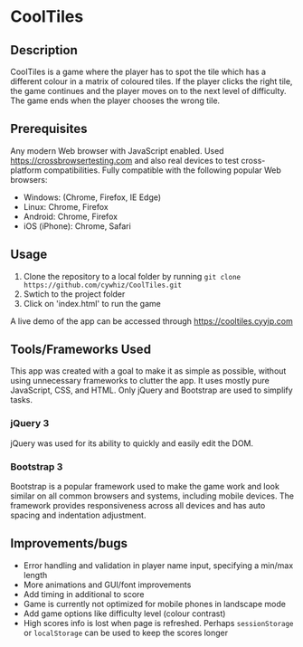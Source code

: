 # CoolTiles

## Description
CoolTiles is a game where the player has to spot the tile which has a different colour in a matrix of coloured tiles. If the player clicks the right tile, the game continues and the player moves on to the next level of difficulty. The game ends when the player chooses the wrong tile.

## Prerequisites
Any modern Web browser with JavaScript enabled. Used https://crossbrowsertesting.com and also real devices to test cross-platform compatibilities. Fully compatible with the following popular Web browsers:
* Windows: (Chrome, Firefox, IE Edge)
* Linux: Chrome, Firefox
* Android: Chrome, Firefox
* iOS (iPhone): Chrome, Safari

## Usage
1. Clone the repository to a local folder by running `git clone https://github.com/cywhiz/CoolTiles.git`
2. Swtich to the project folder
3. Click on 'index.html' to run the game

A live demo of the app can be accessed through https://cooltiles.cyyip.com

## Tools/Frameworks Used
This app was created with a goal to make it as simple as possible, without using unnecessary frameworks to clutter the app. It uses mostly pure JavaScript, CSS, and HTML. Only jQuery and Bootstrap are used to simplify tasks.

### jQuery 3
jQuery was used for its ability to quickly and easily edit the DOM.

### Bootstrap 3
Bootstrap is a popular framework used to make the game work and look similar on all common browsers and systems, including mobile devices. The framework provides responsiveness across all devices and has auto spacing and indentation adjustment.

## Improvements/bugs
- Error handling and validation in player name input, specifying a min/max length
- More animations and GUI/font improvements
- Add timing in additional to score
- Game is currently not optimized for mobile phones in landscape mode
- Add game options like difficulty level (colour contrast)
- High scores info is lost when page is refreshed. Perhaps `sessionStorage` or `localStorage` can be used to keep the scores longer
